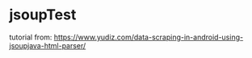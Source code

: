# jsoupTest

tutorial from:
https://www.yudiz.com/data-scraping-in-android-using-jsoupjava-html-parser/

